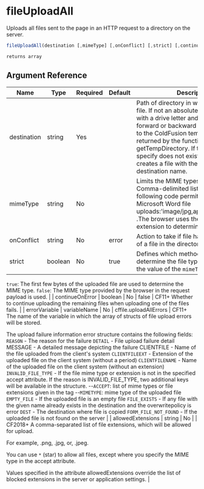# fileUploadAll

Uploads all files sent to the page in an HTTP request to a directory on the server.

```javascript
fileUploadAll(destination [,mimeType] [,onConflict] [,strict] [,continueOnError] [,errorVariable] [,allowedExtensions])
```

```javascript
returns array
```

## Argument Reference

| Name | Type | Required | Default | Description |
| --- | --- | --- | --- | --- |
| destination | string | Yes |  | Path of directory in which to upload the file. If not an absolute path (starting with a drive letter and a colon, or a forward or backward slash), it is relative to the ColdFusion temporary directory returned by the function getTempDirectory. If the destination you specify does not exist, ColdFusion creates a file with the specified destination name. |
| mimeType | string | No |  | Limits the MIME types to accept. Comma-delimited list. For example, the following code permits JPEG and Microsoft Word file uploads:'image/jpg,application/msword' .The browser uses the filename extension to determine file type. |
| onConflict | string | No | error | Action to take if file has the same name of a file in the directory. |
| strict | boolean | No | true | Defines which method is used to determine the file type to check against the value of the `mimeType` parameter.
`true`: The first few bytes of the uploaded file are used to determine the MIME type.
`false`: The MIME type provided by the browser in the request payload is used. |
| continueOnError | boolean | No | false | CF11+ Whether to continue uploading the remaining files when uploading one of the files fails. |
| errorVariable | variableName | No | cffile.uploadAllErrors | CF11+ The name of the variable in which the array of structs of file upload errors will be stored. 

The upload failure information error structure contains the following fields:
`REASON` - The reason for the failure
`DETAIL` - File upload failure detail
MESSAGE - A detailed message depicting the failure
CLIENTFILE - Name of the file uploaded from the client's system
`CLIENTFILEEXT` - Extension of the uploaded file on the client system (without a period)
`CLIENTFILENAME` - Name of the uploaded file on the client system (without an extension)
`INVALID_FILE_TYPE` - If the file mime type or extension is not in the specified accept attribute. If the reason is INVALID_FILE_TYPE, two additional keys will be available in the structure.
 --`ACCEPT`: list of mime types or file extensions given in the tag
--`MIMETYPE`: mime type of the uploaded file
`EMPTY_FILE` - If the uploaded file is an empty file
`FILE_EXISTS` - If any file with the given name already exists in the destination and the overwritepolicy is error
`DEST` - The destination where file is copied
`FORM_FILE_NOT_FOUND` - If the uploaded file is not found on the server |
| allowedExtensions | string | No |  | CF2018+ A comma-separated list of file extensions, which will be allowed for upload. 

For example, .png, .jpg, or, .jpeg. 

You can use `*` (star) to allow all files, except where you specify the MIME type in the accept attribute. 

Values specified in the attribute allowedExtensions override the list of blocked extensions in the server or application settings. |
